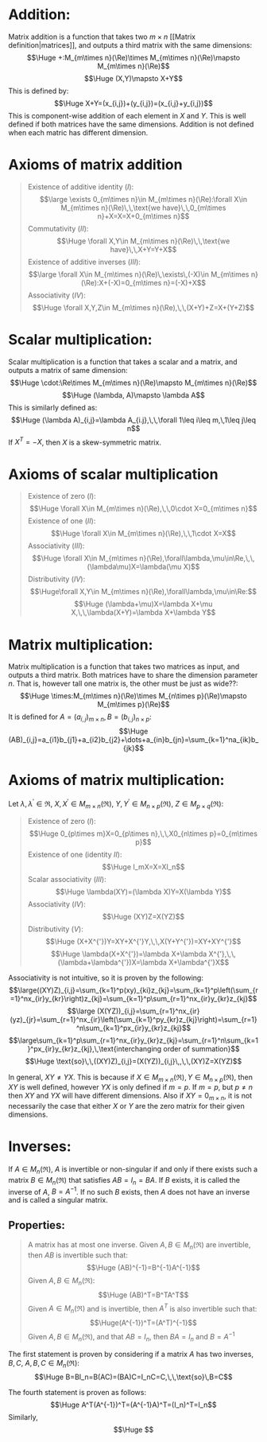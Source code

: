 
# Addition:

Matrix addition is a function that takes two $m\times n$ [[Matrix definition|matrices]], and outputs a third matrix with the same dimensions:
$$\Huge +:M_{m\times n}(\Re)\times M_{m\times n}(\Re)\mapsto M_{m\times n}(\Re)$$
$$\Huge (X,Y)\mapsto X+Y$$
This is defined by:
$$\Huge X+Y=(x_{i,j})+(y_{i,j})=(x_{i,j}+y_{i,j})$$
This is component-wise addition of each element in $X$ and $Y$. This is well defined if both matrices have the same dimensions. Addition is not defined when each matric has different dimension.

# Axioms of matrix addition

> Existence of additive identity ($I$):$$\large \exists 0_{m\times n}\in M_{m\times n}(\Re):\forall X\in M_{m\times n}(\Re)\,\,\text{we have}\,\,0_{m\times n}+X=X=X+0_{m\times n}$$
> Commutativity ($II$):$$\Huge \forall X,Y\in M_{m\times n}(\Re)\,\,\text{we have}\,\,X+Y=Y+X$$
> Existence of additive inverses ($III$):$$\large \forall X\in M_{m\times  n}(\Re)\,\exists\,(-X)\in M_{m\times n}(\Re):X+(-X)=0_{m\times n}=(-X)+X$$
> 	Associativity ($IV$):$$\Huge \forall X,Y,Z\in M_{m\times n}(\Re),\,\,(X+Y)+Z=X+(Y+Z)$$


# Scalar multiplication:

Scalar multiplication is a function that takes a scalar and a matrix, and outputs a matrix of same dimension:
$$\Huge \cdot:\Re\times M_{m\times n}(\Re)\mapsto M_{m\times n}(\Re)$$
$$\Huge (\lambda, A)\mapsto \lambda A$$
This is similarly defined as:$$\Huge (\lambda A)_{i,j}=\lambda A_{i.j},\,\,\forall 1\leq i\leq m,\,1\leq j\leq n$$
If $X^T=-X$, then $X$ is a skew-symmetric matrix.

# Axioms of scalar multiplication

> Existence of zero ($I$):$$\Huge \forall X\in M_{m\times n}(\Re),\,\,0\cdot X=0_{m\times n}$$
> Existence of one ($II$):$$\Huge \forall X\in M_{m\times n}(\Re),\,\,1\cdot X=X$$
> Associativity ($III$):$$\Huge \forall X\in M_{m\times n}(\Re),\forall\lambda,\mu\in\Re,\,\,(\lambda\mu)X=\lambda(\mu X)$$
> Distributivity ($IV$):$$\Huge\forall X,Y\in M_{m\times n}(\Re),\forall\lambda,\mu\in\Re:$$$$\Huge (\lambda+\mu)X=\lambda X+\mu X,\,\,\lambda(X+Y)=\lambda X+\lambda Y$$

# Matrix multiplication:

Matrix multiplication is a function that takes two matrices as input, and outputs a third matrix. Both matrices have to share the dimension parameter $n$. That is, however tall one matrix is, the other must be just as wide??:$$\Huge \times:M_{m\times n}(\Re)\times M_{n\times p}(\Re)\mapsto M_{m\times p}(\Re)$$
It is defined for $A=(a_{i,j})_{m\times n},B=(b_{i,j})_{n\times p}$:
$$\Huge (AB)_{i,j}=a_{i1}b_{j1}+a_{i2}b_{j2}+\dots+a_{in}b_{jn}=\sum_{k=1}^na_{ik}b_{jk}$$

# Axioms of matrix multiplication:

Let $\lambda, \lambda^{'} \in\Re$, $X, X^{'}\in M_{m\times n}(\Re)$, $Y, Y^{'}\in M_{n\times p}(\Re)$, $Z\in M_{p\times q}(\Re)$:
> Existence of zero ($I$):$$\Huge 0_{p\times m}X=0_{p\times n},\,\,X0_{n\times p}=0_{m\times p}$$
> Existence of one (identity $II$):$$\Huge I_mX=X=XI_n$$
> Scalar associativity ($III$):$$\Huge \lambda(XY)=(\lambda X)Y=X(\lambda Y)$$
> Associativity ($IV$):$$\Huge (XY)Z=X(YZ)$$
> Distributivity ($V$):$$\Huge (X+X^{'})Y=XY+X^{'}Y,\,\,X(Y+Y^{'})=XY+XY^{'}$$$$\Huge \lambda(X+X^{'})=\lambda X+\lambda X^{'},\,\,(\lambda+\lambda^{'})X=\lambda X+\lambda^{'}X$$

Associativity is not intuitive, so it is proven by the following:
$$\large((XY)Z)_{i,j}=\sum_{k=1}^p(xy)_{ki}z_{kj}=\sum_{k=1}^p\left(\sum_{r=1}^nx_{ir}y_{kr}\right)z_{kj}=\sum_{k=1}^p\sum_{r=1}^nx_{ir}y_{kr}z_{kj}$$
$$\large (X(YZ))_{i,j}=\sum_{r=1}^nx_{ir}(yz)_{jr}=\sum_{r=1}^nx_{ir}\left(\sum_{k=1}^py_{kr}z_{kj}\right)=\sum_{r=1}^n\sum_{k=1}^px_{ir}y_{kr}z_{kj}$$
$$\large\sum_{k=1}^p\sum_{r=1}^nx_{ir}y_{kr}z_{kj}=\sum_{r=1}^n\sum_{k=1}^px_{ir}y_{kr}z_{kj},\,\text{interchanging order of summation}$$
$$\Huge \text{so}\,\,((XY)Z)_{i,j}=(X(YZ))_{i,j}\,,\,\,(XY)Z=X(YZ)$$

In general, $XY\neq YX$. This is because if $X\in M_{m\times n}(\Re),\,Y\in M_{n\times p}(\Re)$, then $XY$ is well defined, however $YX$ is only defined if $m=p$. If $m=p$, but $p\neq n$ then $XY$ and $YX$ will have different dimensions. Also if $XY=0_{m\times n}$, it is not necessarily the case that either $X$ or $Y$ are the zero matrix for their given dimensions.

# Inverses:

If $A\in M_n(\Re)$, $A$ is invertible or non-singular if and only if there exists such a matrix $B\in M_n(\Re)$ that satisfies $AB=I_n=BA$. If $B$ exists, it is called the inverse of $A$, $B=A^{-1}$. If no such $B$ exists, then $A$ does not have an inverse and is called a singular matrix.

## Properties:
> A matrix has at most one inverse.
> Given $A,B\in M_n(\Re)$ are invertible, then $AB$ is invertible such that:$$\Huge (AB)^{-1}=B^{-1}A^{-1}$$
> Given $A,B\in M_n(\Re)$:$$\Huge (AB)^T=B^TA^T$$
> Given $A\in M_n(\Re)$ and is invertible, then $A^T$ is also invertible such that:$$\Huge(A^{-1})^T=(A^T)^{-1}$$
> Given $A,B\in M_n(\Re)$, and that $AB=I_n$, then $BA=I_n$ and $B=A^{-1}$

The first statement is proven by considering if a matrix $A$ has two inverses, $B,C$, $A,B,C\in M_n(\Re)$:
$$\Huge B=BI_n=B(AC)=(BA)C=I_nC=C,\,\,\text{so}\,B=C$$

The fourth statement is proven as follows:$$\Huge A^T(A^{-1})^T=(A^{-1}A)^T=(I_n)^T=I_n$$
Similarly,
$$\Huge $$